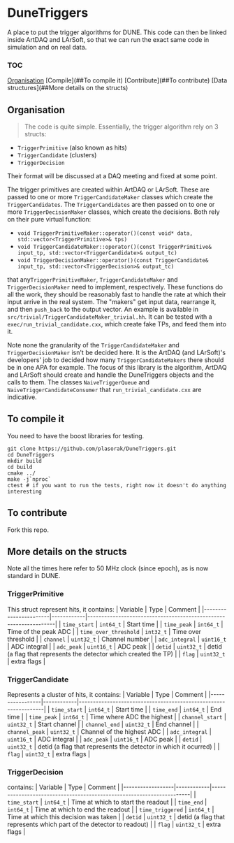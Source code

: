 # DuneTriggers
A place to put the trigger algorithms for DUNE. This code can then be
linked inside ArtDAQ and LArSoft, so that we can run the exact same
code in simulation and on real data.

### TOC
[Organisation](##Organisation)
[Compile](##To compile it)
[Contribute](##To contribute)
[Data structures](##More details on the structs)


## Organisation
>The code is quite simple. Essentially, the trigger algorithm rely on 3
structs:
 - `TriggerPrimitive` (also known as hits)
 - `TriggerCandidate` (clusters)
 - `TriggerDecision`
 
Their format will be discussed at a DAQ meeting and fixed at some point.

The trigger primitives are created within ArtDAQ or LArSoft. These are
passed to one or more `TriggerCandidateMaker` classes which create the
`TriggerCandidates`. The `TriggerCandidates` are then passed on to one
or more `TriggerDecisionMaker` classes, which create the
decisions. Both rely on their pure virtual function:
 - `void TriggerPrimitiveMaker::operator()(const void* data, std::vector<TriggerPrimitive>& tps)`
 - `void TriggerCandidateMaker::operator()(const TriggerPrimitive& input_tp, std::vector<TriggerCandidate>& output_tc)`
 - `void TriggerDecisionMaker::operator()(const TriggerCandidate& input_tp, std::vector<TriggerDecision>& output_tc)`

that any`TriggerPrimitiveMaker`, `TriggerCandidateMaker` and
`TriggerDecisionMaker` need to implement, respectively. These
functions do all the work, they should be reasonably fast to handle
the rate at which their input arrive in the real system. The "makers"
get input data, rearrange it, and then `push_back` to the output
vector. An example is available in
`src/trivial/TriggerCandidateMaker_trivial.hh`. It can be tested with
a `exec/run_trivial_candidate.cxx`, which create fake TPs, and feed
them into it.

Note none the granularity of the `TriggerCandidateMaker` and
`TriggerDecisionMaker` isn't be decided here.  It is the ArtDAQ (and
LArSoft)'s developers' job to decided how many
`TriggerCandidateMakers` there should be in one APA for example. The
focus of this library is the algorithm, ArtDAQ and LArSoft should
create and handle the DuneTriggers objects and the calls to them. The
classes `NaiveTriggerQueue` and `NaiveTriggerCandidateConsumer` that
`run_trivial_candidate.cxx` are indicative.

## To compile it
You need to have the boost libraries for testing.
```
git clone https://github.com/plasorak/DuneTriggers.git
cd DuneTriggers
mkdir build
cd build
cmake ../
make -j`nproc`
ctest # if you want to run the tests, right now it doesn't do anything interesting
```

## To contribute
Fork this repo.

## More details on the structs
Note all the times here refer to 50 MHz clock (since epoch), as is now standard in DUNE.

### TriggerPrimitive
This struct represent hits, it contains:
| Variable              | Type       | Comment                                                          |
|-----------------------|------------|------------------------------------------------------------------|
| `time_start`          | `int64_t`  | Start time                                                       |
| `time_peak`           | `int64_t`  | Time of the peak ADC                                             |
| `time_over_threshold` | `int32_t`  | Time over threshold                                              |
| `channel`             | `uint32_t` | Channel number                                                   |
| `adc_integral`        | `uint16_t` | ADC integral                                                     |
| `adc_peak`            | `uint16_t` | ADC peak                                                         |
| `detid`               | `uint32_t` | detid (a flag that represents the detector which created the TP) |
| `flag`                | `uint32_t` | extra flags                                                      |

### TriggerCandidate
Represents a cluster of hits, it contains:
| Variable        | Type       | Comment                                                         |
|-----------------|------------|-----------------------------------------------------------------|
| `time_start`    | `int64_t`  | Start time                                                      |
| `time_end`      | `int64_t`  | End time                                                        |
| `time_peak`     | `int64_t`  | Time where ADC the highest                                      |
| `channel_start` | `uint32_t` | Start channel                                                   |
| `channel_end`   | `uint32_t` | End channel                                                     |
| `channel_peak`  | `uint32_t` | Channel of the highest ADC                                      |
| `adc_integral`  | `uint16_t` | ADC integral                                                    |
| `adc_peak`      | `uint16_t` | ADC peak                                                        |
| `detid`         | `uint32_t` | detid (a flag that represents the detector in which it ocurred) |
| `flag`          | `uint32_t` | extra flags                                                     |
 
### TriggerDecision
contains:
| Variable         | Type       | Comment                                                              |
|------------------|------------|----------------------------------------------------------------------|
| `time_start`     | `int64_t`  | Time at which to start the readout                                   |
| `time_end`       | `int64_t`  | Time at which to end the readout                                     |
| `time_triggered` | `int64_t`  | Time at which this decision was taken                                |
| `detid`          | `uint32_t` | detid (a flag that represents which part of the detector to readout) |
| `flag`           | `uint32_t` | extra flags                                                          |

